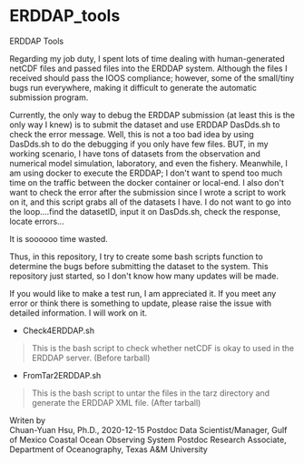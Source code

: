 # ERDDAP_tools
ERDDAP Tools

Regarding my job duty, I spent lots of time dealing with human-generated netCDF files and passed files into the ERDDAP system. Although the files I received should pass the IOOS compliance; however, some of the small/tiny bugs run everywhere, making it difficult to generate the automatic submission program. 

Currently, the only way to debug the ERDDAP submission (at least this is the only way I knew) is to submit the dataset and use ERDDAP DasDds.sh to check the error message. Well, this is not a too bad idea by using DasDds.sh to do the debugging if you only have few files. BUT, in my working scenario, I have tons of datasets from the observation and numerical model simulation, laboratory, and even the fishery. Meanwhile, I am using docker to execute the ERDDAP; I don't want to spend too much time on the traffic between the docker container or local-end. I also don't want to check the error after the submission since I wrote a script to work on it, and this script grabs all of the datasets I have. I do not want to go into the loop....find the datasetID, input it on DasDds.sh, check the response, locate errors... 

It is soooooo time wasted.

Thus, in this repository, I try to create some bash scripts function to determine the bugs before submitting the dataset to the system. This repository just started, so I don't know how many updates will be made. 

If you would like to make a test run, I am appreciated it. 
If you meet any error or think there is something to update, please raise the issue with detailed information. I will work on it.


* Check4ERDDAP.sh
> This is the bash script to check whether netCDF is okay to used in the ERDDAP server. (Before tarball)
  
* FromTar2ERDDAP.sh
> This is the bash script to untar the files in the tarz directory and generate the ERDDAP XML file. (After tarball)


  
  
Writen by  
   Chuan-Yuan Hsu, Ph.D., 2020-12-15
       Postdoc Data Scientist/Manager, Gulf of Mexico Coastal Ocean Observing System
       Postdoc Research Associate, Department of Oceanography, Texas A&M University
